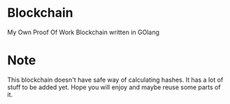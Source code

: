 # Blockchain
My Own Proof Of Work Blockchain written in GOlang

# Note
This blockchain doesn't have safe way of calculating hashes.
It has a lot of stuff to be added yet.
Hope you will enjoy and maybe reuse some parts of it.
